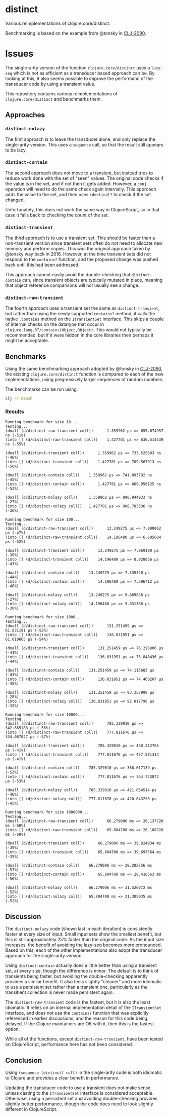 # distinct
Various reimplementations of clojure.core/distinct.

Benchmarking is based on the example from @tonsky in [CLJ-2090](https://clojure.atlassian.net/browse/CLJ-2090).

# Issues
The single-arity version of the function `clojure.core/distinct` uses a `lazy-seq` which is not as efficient as a transducer based approach can be. By looking at this, it also seems possible to improve the performanc of the transducer code by using a transient value.

This repository contains various reimplementations of `clojure.core/distinct` and benchmarks them.

## Approaches
### `distinct-nolazy`
The first approach is to leave the transducer alone, and only replace the single-arity version. This uses a `sequence` call, so that the result still appears to be lazy.

### `distinct-contain`
The second approach does not move to a transient, but instead tries to reduce work done with the set of "seen" values. The original code checks if the value is in the set, and if not then it gets added. However, a `conj` operation will need to do the same check again internally. This approach adds the value to the set, and then uses `identical?` to check if the set changed.

Unfortunately, this does not work the same way in ClojureScript, so in that case it falls back to checking the count of the set.

### `distinct-transient`
The third approach is to use a transient set. This should be faster than a non-transient version since transient sets often do not need to allocate new memory and perform copies. This was the original approach taken by @tonsky way back in 2016. However, at the time transient sets did not respond to the `contains?` function, and the proposed change was pushed back until this had been addressed.

This approach cannot easily avoid the double-checking that `distinct-contain` can, since transient objects are typically mutated in place, meaning that object reference comparisons will not usually see a change.

### `distinct-raw-transient`
The fourth approach uses a transient set the same as `distinct-transient`, but rather than using the newly supported `contains?` method, it calls the native `.contains` method on the `ITransientSet` interface. This skips a couple of internal checks on the datatype that occur in `clojure.lang.RT/contains(Object,Object)`. This would not typically be recommended, but if it were hidden in the core libraries then perhaps it might be acceptable.

## Benchmarks
Using the same benchmarking approach adopted by @tonsky in [CLJ-2090](https://clojure.atlassian.net/browse/CLJ-2090), the existing `clojure.core/distinct` function is compared to each of the new implementations, using pregressively larger sequences of random numbers.

The benchmarks can be run using:
```bash
clj -T:bench
```

### Results
```
Running benchmark for size 10...
Testing...
(doall (d/distinct-raw-transient coll)) 	 1.359962 µs => 655.074957 ns (-51%)
(into [] (d/distinct-raw-transient coll)) 	 1.427701 µs => 636.514539 ns (-55%)

(doall (d/distinct-transient coll)) 	 1.359962 µs => 733.525693 ns (-46%)
(into [] (d/distinct-transient coll)) 	 1.427701 µs => 709.567913 ns (-50%)

(doall (d/distinct-contain coll)) 	 1.359962 µs => 741.093792 ns (-45%)
(into [] (d/distinct-contain coll)) 	 1.427701 µs => 669.958125 ns (-53%)

(doall (d/distinct-nolazy coll)) 	 1.359962 µs => 990.944933 ns (-27%)
(into [] (d/distinct-nolazy coll)) 	 1.427701 µs => 906.783336 ns (-36%)

Running benchmark for size 100...
Testing...
(doall (d/distinct-raw-transient coll)) 	 13.249275 µs => 7.009062 µs (-47%)
(into [] (d/distinct-raw-transient coll)) 	 14.196480 µs => 6.685684 µs (-52%)

(doall (d/distinct-transient coll)) 	 13.249275 µs => 7.969190 µs (-39%)
(into [] (d/distinct-transient coll)) 	 14.196480 µs => 8.020656 µs (-43%)

(doall (d/distinct-contain coll)) 	 13.249275 µs => 7.335320 µs (-44%)
(into [] (d/distinct-contain coll)) 	 14.196480 µs => 7.596712 µs (-46%)

(doall (d/distinct-nolazy coll)) 	 13.249275 µs => 9.669858 µs (-27%)
(into [] (d/distinct-nolazy coll)) 	 14.196480 µs => 9.831380 µs (-30%)

Running benchmark for size 1000...
Testing...
(doall (d/distinct-raw-transient coll)) 	 131.251459 µs => 61.831191 µs (-52%)
(into [] (d/distinct-raw-transient coll)) 	 136.831951 µs => 61.610665 µs (-54%)

(doall (d/distinct-transient coll)) 	 131.251459 µs => 76.296806 µs (-41%)
(into [] (d/distinct-transient coll)) 	 136.831951 µs => 75.848436 µs (-44%)

(doall (d/distinct-contain coll)) 	 131.251459 µs => 74.115683 µs (-43%)
(into [] (d/distinct-contain coll)) 	 136.831951 µs => 74.460207 µs (-45%)

(doall (d/distinct-nolazy coll)) 	 131.251459 µs => 93.357999 µs (-28%)
(into [] (d/distinct-nolazy coll)) 	 136.831951 µs => 92.817790 µs (-32%)

Running benchmark for size 10000...
Testing...
(doall (d/distinct-raw-transient coll)) 	 785.329010 µs => 342.665183 µs (-56%)
(into [] (d/distinct-raw-transient coll)) 	 777.811676 µs => 334.067827 µs (-57%)

(doall (d/distinct-transient coll)) 	 785.329010 µs => 460.312765 µs (-41%)
(into [] (d/distinct-transient coll)) 	 777.811676 µs => 457.581314 µs (-41%)

(doall (d/distinct-contain coll)) 	 785.329010 µs => 368.617139 µs (-53%)
(into [] (d/distinct-contain coll)) 	 777.811676 µs => 364.723872 µs (-53%)

(doall (d/distinct-nolazy coll)) 	 785.329010 µs => 421.054514 µs (-46%)
(into [] (d/distinct-nolazy coll)) 	 777.811676 µs => 420.043298 µs (-45%)

Running benchmark for size 1000000...
Testing...
(doall (d/distinct-raw-transient coll)) 	 66.279006 ms => 26.137720 ms (-60%)
(into [] (d/distinct-raw-transient coll)) 	 65.804700 ms => 26.108728 ms (-60%)

(doall (d/distinct-transient coll)) 	 66.279006 ms => 39.824934 ms (-39%)
(into [] (d/distinct-transient coll)) 	 65.804700 ms => 39.697564 ms (-39%)

(doall (d/distinct-contain coll)) 	 66.279006 ms => 28.282756 ms (-57%)
(into [] (d/distinct-contain coll)) 	 65.804700 ms => 28.410563 ms (-56%)

(doall (d/distinct-nolazy coll)) 	 66.279006 ms => 31.526072 ms (-52%)
(into [] (d/distinct-nolazy coll)) 	 65.804700 ms => 31.305035 ms (-52%)
```

## Discussion
The `distinct-nolazy` code (shown last in each iteration) is consistently faster at every size of input. Small input sets show the smallest benefit, but this is still approximately 25% faster than the original code. As the input size increases, the benefit of avoiding the lazy-seq becomes more pronounced. Based on this, each of the other implementations also adopt the transducer approach for the single-arity version.

Using `distinct-contain` actually does a little better than using a transient set, at every size, though the difference is minor. The default is to think of transients being faster, but avoiding the double-checking apparently provides a similar benefit. It also feels slightly "cleaner" and more idiomatic to use a persistent set rather than a transient one, particularly as the transitient collection is never made persistent again.

The `distinct-raw-transient` code is the fastest, but it is also the least idiomatic. It relies on an internal implementation detail of the `ITransientSet` interface, and does not use the `contains?` function that was explicitly referenced in earlier discussions, and the reason for this code being delayed. If the Clojure maintainers are OK with it, then this is the fastest option.

While all of the functions, except `distinct-raw-transient`, have been tested on ClojureScript, performance here has not been considered.

## Conclusion
Using `(sequence (distinct) coll)` in the single-arity code is both idiomatic to Clojure and provides a clear benefit in performance.

Updating the transducer code to use a transient does not make sense unless casting to the `ITransientSet` interface is considered acceptable. Otherwise, using a persistent set and avoiding double-checking provides slightly better performance, though the code does need to look slightly different in ClojureScript.


